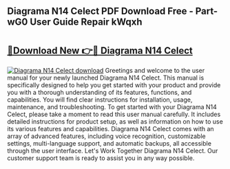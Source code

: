 ## Diagrama N14 Celect PDF Download Free - Part-wG0 User Guide Repair kWqxh

# <h2><a href="http://dfor4h.blite.top/?on=Diagrama+N14+Celect">🔗Download New 👉🔴 Diagrama N14 Celect</a></h2>

[![Diagrama N14 Celect download](https://i.imgur.com/lujVjoI.png)](http://dfor4h.blite.top/?on=Diagrama+N14+Celect)
Greetings and welcome to the user manual for your newly launched Diagrama N14 Celect. This manual is specifically designed to help you get started with your product and provide you with a thorough understanding of its features, functions, and capabilities. You will find clear instructions for installation, usage, maintenance, and troubleshooting. To get started with your Diagrama N14 Celect, please take a moment to read this user manual carefully. It includes detailed instructions for product setup, as well as information on how to use its various features and capabilities. Diagrama N14 Celect comes with an array of advanced features, including voice recognition, customizable settings, multi-language support, and automatic backups, all accessible through the user interface. Let's Work Together Diagrama N14 Celect. Our customer support team is ready to assist you in any way possible.
